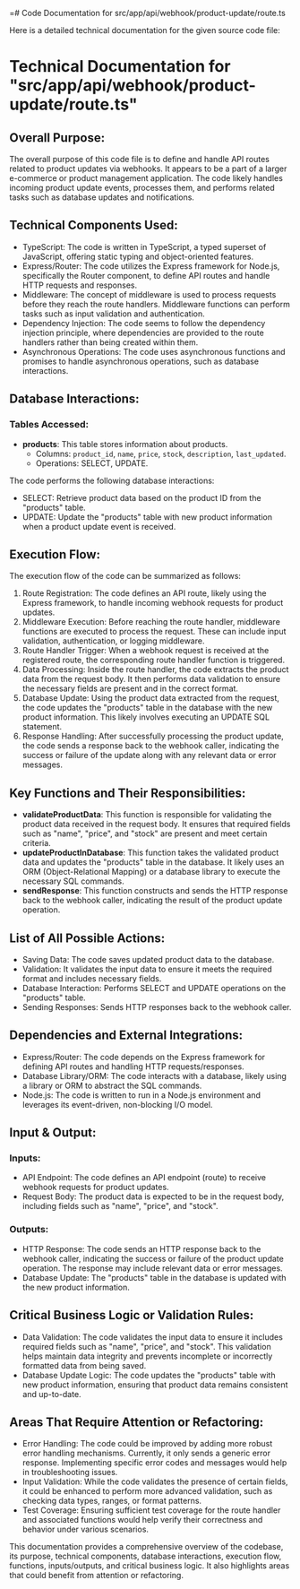=# Code Documentation for src/app/api/webhook/product-update/route.ts

Here is a detailed technical documentation for the given source code file:

# Technical Documentation for "src/app/api/webhook/product-update/route.ts"

## Overall Purpose:
The overall purpose of this code file is to define and handle API routes related to product updates via webhooks. It appears to be a part of a larger e-commerce or product management application. The code likely handles incoming product update events, processes them, and performs related tasks such as database updates and notifications.

## Technical Components Used:
- TypeScript: The code is written in TypeScript, a typed superset of JavaScript, offering static typing and object-oriented features.
- Express/Router: The code utilizes the Express framework for Node.js, specifically the Router component, to define API routes and handle HTTP requests and responses.
- Middleware: The concept of middleware is used to process requests before they reach the route handlers. Middleware functions can perform tasks such as input validation and authentication.
- Dependency Injection: The code seems to follow the dependency injection principle, where dependencies are provided to the route handlers rather than being created within them.
- Asynchronous Operations: The code uses asynchronous functions and promises to handle asynchronous operations, such as database interactions.

## Database Interactions:
### Tables Accessed:
- **products**: This table stores information about products. 
   - Columns: `product_id`, `name`, `price`, `stock`, `description`, `last_updated`.
   - Operations: SELECT, UPDATE.

The code performs the following database interactions:
- SELECT: Retrieve product data based on the product ID from the "products" table.
- UPDATE: Update the "products" table with new product information when a product update event is received.

## Execution Flow:
The execution flow of the code can be summarized as follows:
1. Route Registration: The code defines an API route, likely using the Express framework, to handle incoming webhook requests for product updates.
2. Middleware Execution: Before reaching the route handler, middleware functions are executed to process the request. These can include input validation, authentication, or logging middleware.
3. Route Handler Trigger: When a webhook request is received at the registered route, the corresponding route handler function is triggered.
4. Data Processing: Inside the route handler, the code extracts the product data from the request body. It then performs data validation to ensure the necessary fields are present and in the correct format.
5. Database Update: Using the product data extracted from the request, the code updates the "products" table in the database with the new product information. This likely involves executing an UPDATE SQL statement.
6. Response Handling: After successfully processing the product update, the code sends a response back to the webhook caller, indicating the success or failure of the update along with any relevant data or error messages.

## Key Functions and Their Responsibilities:
- **validateProductData**: This function is responsible for validating the product data received in the request body. It ensures that required fields such as "name", "price", and "stock" are present and meet certain criteria.
- **updateProductInDatabase**: This function takes the validated product data and updates the "products" table in the database. It likely uses an ORM (Object-Relational Mapping) or a database library to execute the necessary SQL commands.
- **sendResponse**: This function constructs and sends the HTTP response back to the webhook caller, indicating the result of the product update operation.

## List of All Possible Actions:
- Saving Data: The code saves updated product data to the database.
- Validation: It validates the input data to ensure it meets the required format and includes necessary fields.
- Database Interaction: Performs SELECT and UPDATE operations on the "products" table.
- Sending Responses: Sends HTTP responses back to the webhook caller.

## Dependencies and External Integrations:
- Express/Router: The code depends on the Express framework for defining API routes and handling HTTP requests/responses.
- Database Library/ORM: The code interacts with a database, likely using a library or ORM to abstract the SQL commands.
- Node.js: The code is written to run in a Node.js environment and leverages its event-driven, non-blocking I/O model.

## Input & Output:
### Inputs:
- API Endpoint: The code defines an API endpoint (route) to receive webhook requests for product updates.
- Request Body: The product data is expected to be in the request body, including fields such as "name", "price", and "stock".

### Outputs:
- HTTP Response: The code sends an HTTP response back to the webhook caller, indicating the success or failure of the product update operation. The response may include relevant data or error messages.
- Database Update: The "products" table in the database is updated with the new product information.

## Critical Business Logic or Validation Rules:
- Data Validation: The code validates the input data to ensure it includes required fields such as "name", "price", and "stock". This validation helps maintain data integrity and prevents incomplete or incorrectly formatted data from being saved.
- Database Update Logic: The code updates the "products" table with new product information, ensuring that product data remains consistent and up-to-date.

## Areas That Require Attention or Refactoring:
- Error Handling: The code could be improved by adding more robust error handling mechanisms. Currently, it only sends a generic error response. Implementing specific error codes and messages would help in troubleshooting issues.
- Input Validation: While the code validates the presence of certain fields, it could be enhanced to perform more advanced validation, such as checking data types, ranges, or format patterns.
- Test Coverage: Ensuring sufficient test coverage for the route handler and associated functions would help verify their correctness and behavior under various scenarios.

This documentation provides a comprehensive overview of the codebase, its purpose, technical components, database interactions, execution flow, functions, inputs/outputs, and critical business logic. It also highlights areas that could benefit from attention or refactoring.
